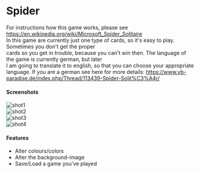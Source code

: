 # Spider
For instructions how this game works, please see https://en.wikipedia.org/wiki/Microsoft_Spider_Solitaire  
In this game are currently just one type of cards, so it's easy to play. Sometimes you don't get the proper  
cards so you get in trouble, because you can't win then. The language of the game is currently german, but later  
I am going to translate it to english, so that you can choose your appropriate language. If you are a german
see here for more details: https://www.vb-paradise.de/index.php/Thread/113439-Spider-Solit%C3%A4r/

#### Screenshots  
![shot1](https://www.code-a-software.net/git/images/1.png)  
![shot2](https://www.code-a-software.net/git/images/2.png)  
![shot3](https://www.code-a-software.net/git/images/3.png)  
![shot4](https://www.code-a-software.net/git/images/4.png)  

#### Features  
- Alter colours/colors  
- Alter the background-image  
- Save/Load a game you've played  
